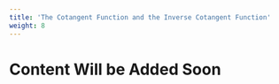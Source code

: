 ```yaml
---
title: 'The Cotangent Function and the Inverse Cotangent Function'
weight: 8
---
```


# Content Will be Added Soon